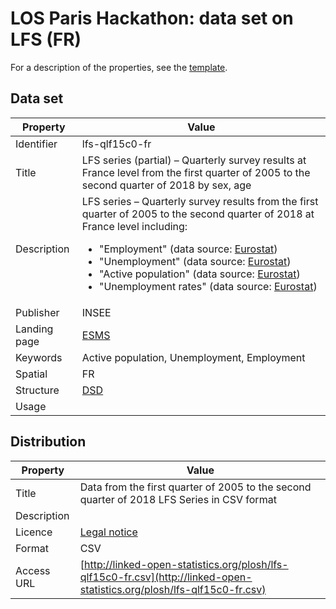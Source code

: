 # LOS Paris Hackathon: data set on LFS (FR) #

For a description of the properties, see the [template](dataset-description-template.md).

## Data set

| Property     | Value 
|--------------|----
| Identifier   | lfs-qlf15c0-fr
| Title        | LFS series (partial) – Quarterly survey results at France level from the first quarter of 2005 to the second quarter of 2018 by sex, age
| Description  | LFS series – Quarterly survey results from the first quarter of 2005 to the second quarter of 2018 at France level including: <ul><li>"Employment" (data source: [Eurostat](http://appsso.eurostat.ec.europa.eu/nui/show.do?dataset=lfsq_egan&lang=en))</li><li>"Unemployment" (data source: [Eurostat](http://appsso.eurostat.ec.europa.eu/nui/show.do?dataset=lfsq_ugan&lang=en))</li><li>"Active population" (data source: [Eurostat](http://appsso.eurostat.ec.europa.eu/nui/show.do?dataset=lfsq_agan&lang=en))</li><li>"Unemployment rates" (data source: [Eurostat](http://appsso.eurostat.ec.europa.eu/nui/show.do?dataset=lfsq_urgan&lang=en))</li></ul>
| Publisher    | INSEE
| Landing page | [ESMS](https://ec.europa.eu/eurostat/cache/metadata/en/lfsq_esms.htm)
| Keywords     | Active population, Unemployment, Employment
| Spatial      |  FR
| Structure    | [DSD]()
| Usage        | 


## Distribution

| Property     | Value
|--------------|----
| Title        | Data from the first quarter of 2005 to the second quarter of 2018 LFS Series in CSV format
| Description  | 
| Licence      | [Legal notice](https://ec.europa.eu/info/legal-notice_en) 
| Format       | CSV
| Access URL   | [http://linked-open-statistics.org/plosh/lfs-qlf15c0-fr.csv](http://linked-open-statistics.org/plosh/lfs-qlf15c0-fr.csv)
